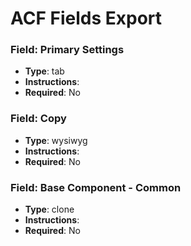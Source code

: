 # ACF Fields Export

### Field: Primary Settings
- **Type**: tab
- **Instructions**: 
- **Required**: No

### Field: Copy
- **Type**: wysiwyg
- **Instructions**: 
- **Required**: No

### Field: Base Component - Common
- **Type**: clone
- **Instructions**: 
- **Required**: No

